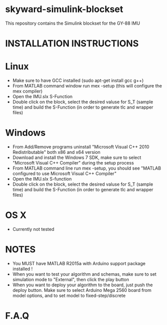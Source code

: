 # skyward-simulink-blockset

This repository contains the Simulink blockset for the GY-88 IMU


# INSTALLATION INSTRUCTIONS
# 

# Linux 

* Make sure to have GCC installed (sudo apt-get install gcc g++)
* From MATLAB command window run mex -setup (this will configure the mex compiler)
* Open the IMU.slx S-Function
* Double click on the block, select the desired valuse for S_T (sample time) and build the S-Function (in order to generate tlc and wrapper files)

# Windows

* From Add/Remove programs uninstall "Microsoft Visual C++ 2010 Redistributable" both x86 and x64 version
* Download and install the Windows 7 SDK, make sure to select "Microsoft Visual C++ Compiler" during the setup process
* From MATLAB command line run mex -setup, you should see "MATLAB configured to use Microsoft Visual C++ Compiler"
* Open the IMU.slx S-function
* Double click on the block, select the desired valuse for S_T (sample time) and build the S-Function (in order to generate tlc and wrapper files)

# OS X

* Currently not tested

# NOTES  

* You MUST have MATLAB R2015a with Arduino support package installed !
* When you want to test your algorithm and schemas, make sure to set simulation mode to "External", then click the play button
* When you want to deploy your algorithm to the board, just push the deploy button. Make sure to select Arduino Mega 2560 board from model options, and to set model to fixed-step/discrete

# F.A.Q



